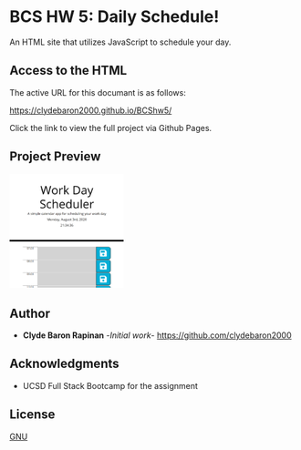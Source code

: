 # BCS HW 5: Daily Schedule!

An HTML site that utilizes JavaScript to schedule your day.

## Access to the HTML

The active URL for this documant is as follows:

https://clydebaron2000.github.io/BCShw5/

Click the link to view the full project via Github Pages.

## Project Preview
<img src="Assets/mainMenu.PNG" width="200px"/>


## Author

* **Clyde Baron Rapinan** -*Initial work*- https://github.com/clydebaron2000

## Acknowledgments

* UCSD Full Stack Bootcamp for the assignment

## License

[GNU](https://choosealicense.com/licenses/gpl-3.0/)
